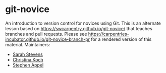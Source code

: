 git-novice
==========

An introduction to version control for novices using Git.
This is an alternate lesson based on <https://swcarpentry.github.io/git-novice/> that teaches branches and pull requests.
Please see <https://carpentries-incubator.github.io/git-novice-branch-pr> for a rendered version of this material.
Maintainers:

* [Sarah Stevens](https://github.com/sstevens2/)
* [Christina Koch](https://github.com/ChristinaLK)
* [Stephen Appel](https://github.com/srappel)

